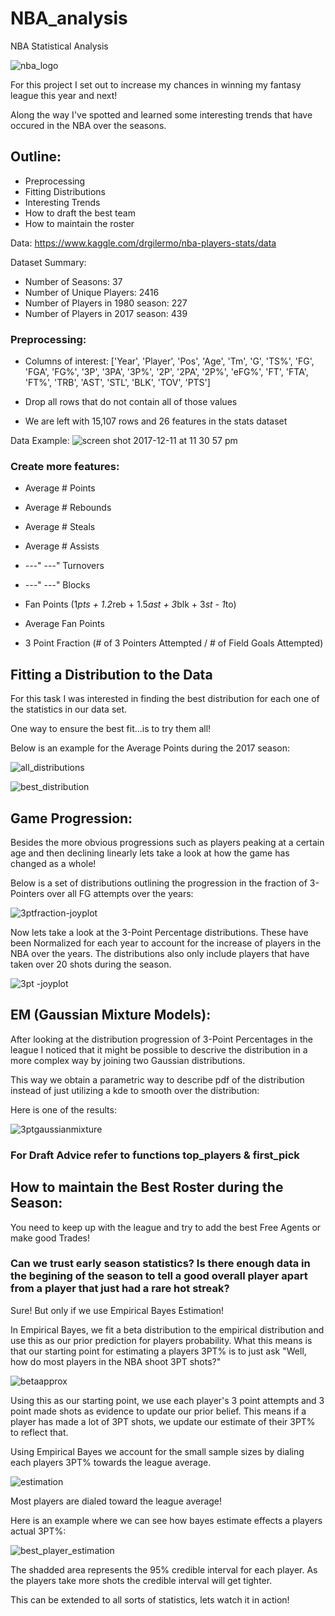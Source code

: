 # NBA_analysis
NBA Statistical Analysis

![nba_logo](https://user-images.githubusercontent.com/21130799/33872191-b6f66988-deca-11e7-8d83-4d6ead3d1e66.jpg)

For this project I set out to increase my chances in winning my fantasy league this year and next!

Along the way I've spotted and learned some interesting trends that have occured in the NBA over the seasons.

## Outline:
- Preprocessing
- Fitting Distributions
- Interesting Trends
- How to draft the best team
- How to maintain the roster



Data: https://www.kaggle.com/drgilermo/nba-players-stats/data

Dataset Summary:

- Number of Seasons: 37
- Number of Unique Players: 2416
- Number of Players in 1980 season: 227
- Number of Players in 2017 season: 439

### Preprocessing:

- Columns of interest: ['Year', 'Player', 'Pos', 'Age', 'Tm', 'G', 'TS%', 'FG', 'FGA', 'FG%', '3P', '3PA', 
        '3P%', '2P', '2PA', '2P%', 'eFG%', 'FT', 'FTA', 'FT%', 'TRB', 'AST', 'STL', 'BLK', 
        'TOV', 'PTS']
        
- Drop all rows that do not contain all of those values

- We are left with 15,107 rows and 26 features in the stats dataset

Data Example:
![screen shot 2017-12-11 at 11 30 57 pm](https://user-images.githubusercontent.com/21130799/33872358-6817c748-decb-11e7-8674-a797355b257d.png)


### Create more features:

  - Average # Points
  - Average # Rebounds
  - Average # Steals
  - Average # Assists 
  - ---" ---" Turnovers
  - ---" ---" Blocks
  
  - Fan Points (1*pts + 1.2*reb + 1.5*ast + 3*blk + 3*st - 1*to)
  - Average Fan Points
  
  - 3 Point Fraction (# of 3 Pointers Attempted / # of Field Goals Attempted)
  
## Fitting a Distribution to the Data

For this task I was interested in finding the best distribution for each one of the statistics in our data set.

One way to ensure the best fit...is to try them all!

Below is an example for the Average Points during the 2017 season:

![all_distributions](https://user-images.githubusercontent.com/21130799/33873094-7e2090ee-dece-11e7-8eb3-7810e1986a2d.png)

![best_distribution](https://user-images.githubusercontent.com/21130799/33873115-8cbf938e-dece-11e7-9049-547f6510b2cb.png)

## Game Progression:

Besides the more obvious progressions such as players peaking at a certain age and then declining linearly lets take a look at how the game has changed as a whole!

Below is a set of distributions outlining the progression in the fraction of 3-Pointers over all FG attempts over the years:

![3ptfraction-joyplot](https://user-images.githubusercontent.com/21130799/33873259-2d9c29e8-decf-11e7-9ef5-e62a06909d00.png)

Now lets take a look at the 3-Point Percentage distributions. These have been Normalized for each year to account for the increase of players in the NBA over the years. The distributions also only include players that have taken over 20 shots during the season.

![3pt -joyplot](https://user-images.githubusercontent.com/21130799/33873361-8590b9c0-decf-11e7-9d11-86d4d92d31aa.png)


## EM (Gaussian Mixture Models):

After looking at the distribution progression of 3-Point Percentages in the league I noticed that it might be possible to descrive the distribution in a more complex way by joining two Gaussian distributions.

This way we obtain a parametric way to describe pdf of the distribution instead of just utilizing a kde to smooth over the distribution: 

Here is one of the results:

![3ptgaussianmixture](https://user-images.githubusercontent.com/21130799/33873558-4e433564-ded0-11e7-8f8c-f0939e237b75.png)

### For Draft Advice refer to functions top_players & first_pick

## How to maintain the Best Roster during the Season:

You need to keep up with the league and try to add the best Free Agents or make good Trades!

### Can we trust early season statistics? Is there enough data in the begining of the season to tell a good overall player apart from a player that just had a rare hot streak?

Sure! But only if we use Empirical Bayes Estimation! 

In Empirical Bayes, we fit a beta distribution to the empirical distribution and use this as our prior prediction for players probability. What this means is that our starting point for estimating a players 3PT% is to just ask "Well, how do most players in the NBA shoot 3PT shots?"

![betaapprox](https://user-images.githubusercontent.com/21130799/33873829-52d6f844-ded1-11e7-9916-50dd760c9e8d.png)

Using this as our starting point, we use each player's 3 point attempts and 3 point made shots as evidence to update our prior belief. This means if a player has made a lot of 3PT shots, we update our estimate of their 3PT% to reflect that.

Using Empirical Bayes we account for the small sample sizes by dialing each players 3PT% towards the league average.

![estimation](https://user-images.githubusercontent.com/21130799/33873925-bc24ebee-ded1-11e7-8613-bee4cfa29b4b.png)

Most players are dialed toward the league average!

Here is an example where we can see how bayes estimate effects a players actual 3PT%:

![best_player_estimation](https://user-images.githubusercontent.com/21130799/33873998-006969a6-ded2-11e7-810e-d87c8093931f.png)

The shadded area represents the 95% credible interval for each player. As the players take more shots the credible interval will get tighter. 



This can be extended to all sorts of statistics, lets watch it in action!

  
  
